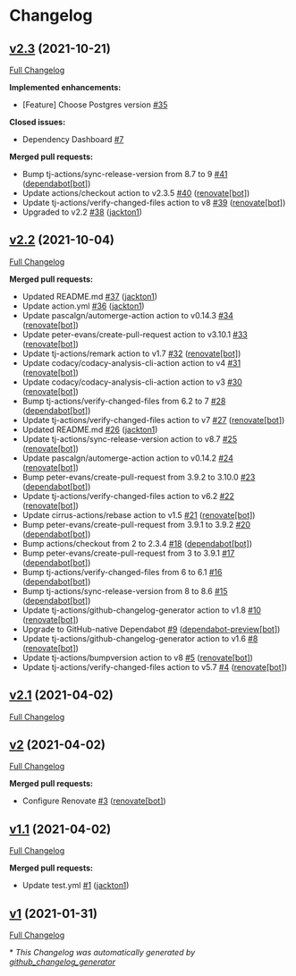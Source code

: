 # Changelog

## [v2.3](https://github.com/tj-actions/pg-dump/tree/v2.3) (2021-10-21)

[Full Changelog](https://github.com/tj-actions/pg-dump/compare/v2.2...v2.3)

**Implemented enhancements:**

- \[Feature\] Choose Postgres version [\#35](https://github.com/tj-actions/pg-dump/issues/35)

**Closed issues:**

- Dependency Dashboard [\#7](https://github.com/tj-actions/pg-dump/issues/7)

**Merged pull requests:**

- Bump tj-actions/sync-release-version from 8.7 to 9 [\#41](https://github.com/tj-actions/pg-dump/pull/41) ([dependabot[bot]](https://github.com/apps/dependabot))
- Update actions/checkout action to v2.3.5 [\#40](https://github.com/tj-actions/pg-dump/pull/40) ([renovate[bot]](https://github.com/apps/renovate))
- Update tj-actions/verify-changed-files action to v8 [\#39](https://github.com/tj-actions/pg-dump/pull/39) ([renovate[bot]](https://github.com/apps/renovate))
- Upgraded to v2.2 [\#38](https://github.com/tj-actions/pg-dump/pull/38) ([jackton1](https://github.com/jackton1))

## [v2.2](https://github.com/tj-actions/pg-dump/tree/v2.2) (2021-10-04)

[Full Changelog](https://github.com/tj-actions/pg-dump/compare/v2.1...v2.2)

**Merged pull requests:**

- Updated README.md [\#37](https://github.com/tj-actions/pg-dump/pull/37) ([jackton1](https://github.com/jackton1))
- Update action.yml [\#36](https://github.com/tj-actions/pg-dump/pull/36) ([jackton1](https://github.com/jackton1))
- Update pascalgn/automerge-action action to v0.14.3 [\#34](https://github.com/tj-actions/pg-dump/pull/34) ([renovate[bot]](https://github.com/apps/renovate))
- Update peter-evans/create-pull-request action to v3.10.1 [\#33](https://github.com/tj-actions/pg-dump/pull/33) ([renovate[bot]](https://github.com/apps/renovate))
- Update tj-actions/remark action to v1.7 [\#32](https://github.com/tj-actions/pg-dump/pull/32) ([renovate[bot]](https://github.com/apps/renovate))
- Update codacy/codacy-analysis-cli-action action to v4 [\#31](https://github.com/tj-actions/pg-dump/pull/31) ([renovate[bot]](https://github.com/apps/renovate))
- Update codacy/codacy-analysis-cli-action action to v3 [\#30](https://github.com/tj-actions/pg-dump/pull/30) ([renovate[bot]](https://github.com/apps/renovate))
- Bump tj-actions/verify-changed-files from 6.2 to 7 [\#28](https://github.com/tj-actions/pg-dump/pull/28) ([dependabot[bot]](https://github.com/apps/dependabot))
- Update tj-actions/verify-changed-files action to v7 [\#27](https://github.com/tj-actions/pg-dump/pull/27) ([renovate[bot]](https://github.com/apps/renovate))
- Updated README.md [\#26](https://github.com/tj-actions/pg-dump/pull/26) ([jackton1](https://github.com/jackton1))
- Update tj-actions/sync-release-version action to v8.7 [\#25](https://github.com/tj-actions/pg-dump/pull/25) ([renovate[bot]](https://github.com/apps/renovate))
- Update pascalgn/automerge-action action to v0.14.2 [\#24](https://github.com/tj-actions/pg-dump/pull/24) ([renovate[bot]](https://github.com/apps/renovate))
- Bump peter-evans/create-pull-request from 3.9.2 to 3.10.0 [\#23](https://github.com/tj-actions/pg-dump/pull/23) ([dependabot[bot]](https://github.com/apps/dependabot))
- Update tj-actions/verify-changed-files action to v6.2 [\#22](https://github.com/tj-actions/pg-dump/pull/22) ([renovate[bot]](https://github.com/apps/renovate))
- Update cirrus-actions/rebase action to v1.5 [\#21](https://github.com/tj-actions/pg-dump/pull/21) ([renovate[bot]](https://github.com/apps/renovate))
- Bump peter-evans/create-pull-request from 3.9.1 to 3.9.2 [\#20](https://github.com/tj-actions/pg-dump/pull/20) ([dependabot[bot]](https://github.com/apps/dependabot))
- Bump actions/checkout from 2 to 2.3.4 [\#18](https://github.com/tj-actions/pg-dump/pull/18) ([dependabot[bot]](https://github.com/apps/dependabot))
- Bump peter-evans/create-pull-request from 3 to 3.9.1 [\#17](https://github.com/tj-actions/pg-dump/pull/17) ([dependabot[bot]](https://github.com/apps/dependabot))
- Bump tj-actions/verify-changed-files from 6 to 6.1 [\#16](https://github.com/tj-actions/pg-dump/pull/16) ([dependabot[bot]](https://github.com/apps/dependabot))
- Bump tj-actions/sync-release-version from 8 to 8.6 [\#15](https://github.com/tj-actions/pg-dump/pull/15) ([dependabot[bot]](https://github.com/apps/dependabot))
- Update tj-actions/github-changelog-generator action to v1.8 [\#10](https://github.com/tj-actions/pg-dump/pull/10) ([renovate[bot]](https://github.com/apps/renovate))
- Upgrade to GitHub-native Dependabot [\#9](https://github.com/tj-actions/pg-dump/pull/9) ([dependabot-preview[bot]](https://github.com/apps/dependabot-preview))
- Update tj-actions/github-changelog-generator action to v1.6 [\#8](https://github.com/tj-actions/pg-dump/pull/8) ([renovate[bot]](https://github.com/apps/renovate))
- Update tj-actions/bumpversion action to v8 [\#5](https://github.com/tj-actions/pg-dump/pull/5) ([renovate[bot]](https://github.com/apps/renovate))
- Update tj-actions/verify-changed-files action to v5.7 [\#4](https://github.com/tj-actions/pg-dump/pull/4) ([renovate[bot]](https://github.com/apps/renovate))

## [v2.1](https://github.com/tj-actions/pg-dump/tree/v2.1) (2021-04-02)

[Full Changelog](https://github.com/tj-actions/pg-dump/compare/v2...v2.1)

## [v2](https://github.com/tj-actions/pg-dump/tree/v2) (2021-04-02)

[Full Changelog](https://github.com/tj-actions/pg-dump/compare/v1.1...v2)

**Merged pull requests:**

- Configure Renovate [\#3](https://github.com/tj-actions/pg-dump/pull/3) ([renovate[bot]](https://github.com/apps/renovate))

## [v1.1](https://github.com/tj-actions/pg-dump/tree/v1.1) (2021-04-02)

[Full Changelog](https://github.com/tj-actions/pg-dump/compare/v1...v1.1)

**Merged pull requests:**

- Update test.yml [\#1](https://github.com/tj-actions/pg-dump/pull/1) ([jackton1](https://github.com/jackton1))

## [v1](https://github.com/tj-actions/pg-dump/tree/v1) (2021-01-31)

[Full Changelog](https://github.com/tj-actions/pg-dump/compare/4ed55614ba17411bc54090e4d2f2ee5cfe833752...v1)



\* *This Changelog was automatically generated by [github_changelog_generator](https://github.com/github-changelog-generator/github-changelog-generator)*
